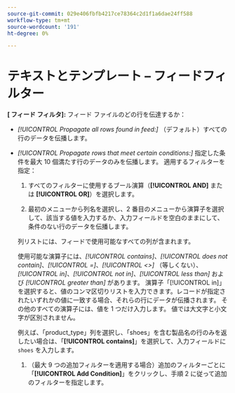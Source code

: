 ```yaml
---
source-git-commit: 029e406fbfb4217ce78364c2d1f1a6dae24ff588
workflow-type: tm+mt
source-wordcount: '191'
ht-degree: 0%

---
```

# テキストとテンプレート – フィードフィルター

**\[ フィード フィルタ\]:** フィード ファイルのどの行を伝達するか：

* *[!UICONTROL Propagate all rows found in feed:]* （デフォルト）すべての行のデータを伝播します。

* *[!UICONTROL Propagate rows that meet certain conditions:]* 指定した条件を最大 10 個満たす行のデータのみを伝播します。 適用するフィルターを指定：

   1. すべてのフィルターに使用するブール演算（**[!UICONTROL AND]** または **[!UICONTROL OR]**）を選択します。

   1. 最初のメニューから列名を選択し、2 番目のメニューから演算子を選択して、該当する値を入力するか、入力フィールドを空白のままにして、条件のない行のデータを伝播します。

  列リストには、フィードで使用可能なすべての列が含まれます。

  使用可能な演算子には、*[!UICONTROL contains]*、*[!UICONTROL does not contain]*、*[!UICONTROL =]*、*[!UICONTROL <>]* （等しくない）、*[!UICONTROL in]*、*[!UICONTROL not in]*、*[!UICONTROL less than]* および *[!UICONTROL greater than]* があります。 演算子「[!UICONTROL in]」を選択すると、値のコンマ区切りリストを入力できます。レコードが指定されたいずれかの値に一致する場合、それらの行にデータが伝播されます。 その他のすべての演算子には、値を 1 つだけ入力します。 値では大文字と小文字が区別されません。

  例えば、「product_type」列を選択し、「shoes」を含む製品名の行のみを返したい場合は、「**[!UICONTROL contains]**」を選択して、入力フィールドに `shoes` を入力します。

   1. （最大 9 つの追加フィルターを適用する場合）追加のフィルターごとに「**[!UICONTROL Add Condition]**」をクリックし、手順 2 に従って追加のフィルターを指定します。
